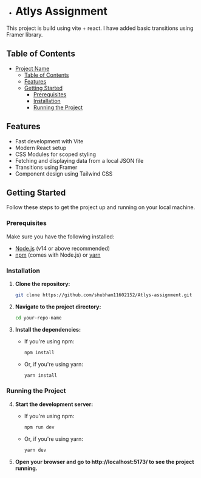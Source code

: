 - # Atlys Assignment

This project is build using vite + react. I have added basic transitions using Framer library.

## Table of Contents

- [Project Name](#project-name)
  - [Table of Contents](#table-of-contents)
  - [Features](#features)
  - [Getting Started](#getting-started)
    - [Prerequisites](#prerequisites)
    - [Installation](#installation)
    - [Running the Project](#running-the-project)

## Features

  - Fast development with Vite
  - Modern React setup
  - CSS Modules for scoped styling
  - Fetching and displaying data from a local JSON file
  - Transitions using Framer
  - Component design using Tailwind CSS

## Getting Started

Follow these steps to get the project up and running on your local machine.

### Prerequisites

Make sure you have the following installed:

- [Node.js](https://nodejs.org/) (v14 or above recommended)
- [npm](https://www.npmjs.com/) (comes with Node.js) or [yarn](https://yarnpkg.com/)

### Installation

1. **Clone the repository:**

   ```bash
   git clone https://github.com/shubham11602152/Atlys-assignment.git
   ```
2. **Navigate to the project directory:**

   ```bash
   cd your-repo-name
   ```
3. **Install the dependencies:**

   - If you're using npm:

     ```bash
     npm install
     ```
   - Or, if you're using yarn:

     ```bash
     yarn install
     ```
   
### Running the Project

4. **Start the development server:**
   - If you're using npm:

     ```bash
     npm run dev
     ```
   - Or, if you're using yarn:

     ```bash
     yarn dev
     ```
5. **Open your browser and go to http://localhost:5173/ to see the project running.**


   
   

